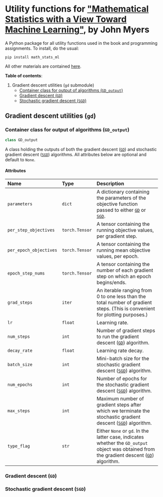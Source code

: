 # Utility functions for ["Mathematical Statistics with a View Toward Machine Learning"](https://mml.johnmyersmath.com/stats-book/index.html), by John Myers

A Python package for all utility functions used in the book and programming assignments. To install, do the usual:

```
pip install math_stats_ml
```

All other materials are contained [here](https://github.com/jmyers7/stats-book-materials).

**Table of contents**:

1. Gradient descent utilities (`gd` submodule)
    * [Container class for output of algorithms (`GD_output`)](#container-class-for-output-of-algorithms-gd_output)
    * [Gradient descent (`GD`)](#gradient-descent-gd)
    * [Stochastic gradient descent (`SGD`)](#stochastic-gradient-descent-sgd)

## Gradient descent utilities (`gd`)

### Container class for output of algorithms (`GD_output`)

```python 
class GD_output
```

A class holding the outputs of both the gradient descent ([`GD`](#gradient-descent-gd)) and stochastic gradient descent ([`SGD`](#stochastic-gradient-descent-sgd)) algorithms. All attributes below are optional and default to `None`.

#### Attributes


Name | Type | Description
| :- | :- | :- |
|`parameters`| `dict` | A dictionary containing the parameters of the objective function passed to either [`GD`](#gradient-descent-gd) or [`SGD`](#stochastic-gradient-descent-sgd).
| `per_step_objectives` | `torch.Tensor` | A tensor containing the running objective values, per gradient step.
| `per_epoch_objectives` | `torch.Tensor`| A tensor containing the running mean objective values, per epoch.
| `epoch_step_nums` | `torch.Tensor` | A tensor containing the number of each gradient step on which an epoch begins/ends.
| `grad_steps` | `iter` | An iterable ranging from $0$ to one less than the total number of gradient steps. (This is convenient for plotting purposes.)
| `lr` | `float` | Learning rate.
| `num_steps` | `int` | Number of gradient steps to run the gradient descent ([`GD`](#gradient-descent-gd)) algorithm.
| `decay_rate` | `float` | Learning rate decay.
| `batch_size` | `int` |Mini-batch size for the stochastic gradient descent ([`SGD`](#stochastic-gradient-descent-sgd)) algorithm.
| `num_epochs` | `int` | Number of epochs for the stochastic gradient descent ([`SGD`](#stochastic-gradient-descent-sgd)) algorithm.
| `max_steps` | `int` | Maximum number of gradient steps after which we terminate the stochastic gradient descent ([`SGD`](#stochastic-gradient-descent-sgd)) algorithm.
| `type_flag` | `str` | Either `None` or `gd`. In the latter case, indicates whether the `GD_output` object was obtained from the gradient descent ([`GD`](#gradient-descent-gd)) algorithm.

### Gradient descent (`GD`)

### Stochastic gradient descent (`SGD`)